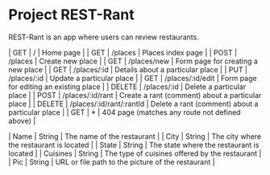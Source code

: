 # Project REST-Rant

REST-Rant is an app where users can review restaurants.

| GET | / | Home page |
| GET | /places | Places index page |
| POST | /places | Create new place |
| GET | /places/new | Form page for creating a new place |
| GET | /places/:id | Details about a particular place |
| PUT | /places/:id | Update a particular place |
| GET | /places/:id/edit | Form page for editing an existing place |
| DELETE | /places/:id | Delete a particular place |
| POST | /places/:id/rant | Create a rant (comment) about a particular place |
| DELETE | /places/:id/rant/:rantId | Delete a rant (comment) about a particular place |
| GET | \* | 404 page (matches any route not defined above) |

| Name | String | The name of the restaurant |
| City | String | The city where the restaurant is located |
| State | String | The state where the restaurant is located |
| Cuisines | String | The type of cuisines offered by the restaurant |
| Pic | String | URL or file path to the picture of the restaurant |
